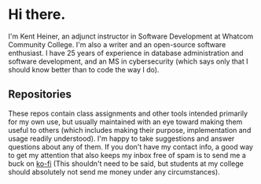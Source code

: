 # Hi there.

<!--
**buckaroo-labs/buckaroo-labs** is a ✨ _special_ ✨ repository because its `README.md` (this file) appears on your GitHub profile.

Here are some ideas to get you started:

- 🔭 I’m currently working on ...
- 🌱 I’m currently learning ...
- 👯 I’m looking to collaborate on ...
- 🤔 I’m looking for help with ...
- 💬 Ask me about ...
- 📫 How to reach me: ...
- 😄 Pronouns: ...
- ⚡ Fun fact: ...
-->
I'm Kent Heiner, an adjunct instructor in Software Development at Whatcom Community College. I'm also a writer and an open-source software enthusiast. I have 25 years of experience in database administration and software development, and an MS in cybersecurity (which says only that I should know better than to code the way I do). 

## Repositories 

These repos contain class assignments and other tools intended primarily for my own use, but usually maintained with an eye toward making them useful to others (which includes making their purpose, implementation and usage readily understood). I'm happy to take suggestions and answer questions about any of them. If you don't have my contact info, a good way to get my attention that also keeps my inbox free of spam is to send me a buck on [ko-fi](https://ko-fi.com/heiner) (This shouldn't need to be said, but students at my college should absolutely not send me money under any circumstances).
